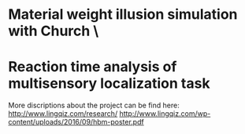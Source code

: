 # Material weight illusion simulation with Church \\
# Reaction time analysis of multisensory localization task

More discriptions about the project can be find here:
http://www.lingqiz.com/research/
http://www.lingqiz.com/wp-content/uploads/2016/09/hbm-poster.pdf
